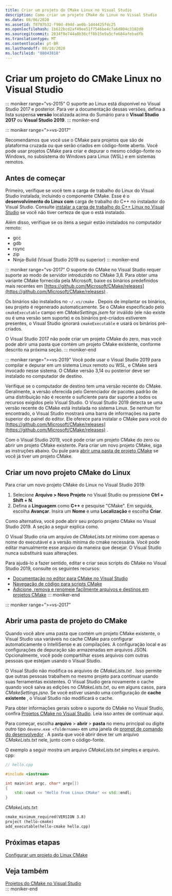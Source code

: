 ```yaml
---
title: Criar um projeto do CMake Linux no Visual Studio
description: Como criar um projeto CMake do Linux no Visual Studio
ms.date: 08/06/2020
ms.assetid: f8707b32-f90d-494d-ae0b-1d44425fdc25
ms.openlocfilehash: 1b622bcd2af49ee51f7546be4c7a6d804c3102d0
ms.sourcegitcommit: 2034f8e744a8b36cff8b15e9a5cfe684afebadfb
ms.translationtype: MT
ms.contentlocale: pt-BR
ms.lasthandoff: 08/10/2020
ms.locfileid: "88043818"
---
```

# <a name="create-a-cmake-linux-project-in-visual-studio"></a>Criar um projeto do CMake Linux no Visual Studio

::: moniker range="vs-2015"
O suporte ao Linux está disponível no Visual Studio 2017 e posterior. Para ver a documentação dessas versões, defina a lista suspensa **versão** localizada acima do Sumário para o **Visual Studio 2017** ou **Visual Studio 2019**.
::: moniker-end

::: moniker range=">=vs-2017"

Recomendamos que você use o CMake para projetos que são de plataforma cruzada ou que serão criados em código-fonte aberto. Você pode usar projetos CMake para criar e depurar o mesmo código-fonte no Windows, no subsistema do Windows para Linux (WSL) e em sistemas remotos.

## <a name="before-you-begin"></a>Antes de começar

Primeiro, verifique se você tem a carga de trabalho do Linux do Visual Studio instalada, incluindo o componente CMake. Esse é o **desenvolvimento do Linux com** carga de trabalho do C++ no instalador do Visual Studio. Consulte [instalar a carga de trabalho do C++ Linux no Visual Studio](download-install-and-setup-the-linux-development-workload.md) se você não tiver certeza de que o está instalado.

Além disso, verifique se os itens a seguir estão instalados no computador remoto:

- gcc
- gdb
- rsync
- zip
- Ninja-Build (Visual Studio 2019 ou superior)
::: moniker-end

::: moniker range="vs-2017"
O suporte do CMake no Visual Studio requer suporte ao modo de servidor introduzido no CMake 3,8. Para obter uma variante CMake fornecida pela Microsoft, baixe os binários predefinidos mais recentes em [https://github.com/Microsoft/CMake/releases](https://github.com/Microsoft/CMake/releases) .

Os binários são instalados no `~/.vs/cmake` . Depois de implantar os binários, seu projeto é regenerado automaticamente. Se o CMake especificado pelo `cmakeExecutable` campo em *CMakeSettings.jsem* for inválido (ele não existe ou é uma versão sem suporte) e os binários pré-criados estiverem presentes, o Visual Studio ignorará `cmakeExecutable` e usará os binários pré-criados.

O Visual Studio 2017 não pode criar um projeto CMake do zero, mas você pode abrir uma pasta que contém um projeto CMake existente, conforme descrito na próxima seção.
::: moniker-end

::: moniker range=">=vs-2019"
Você pode usar o Visual Studio 2019 para compilar e depurar em um sistema Linux remoto ou WSL, e CMake será invocado nesse sistema. O CMake versão 3,14 ou posterior deve ser instalado no computador de destino.

Verifique se o computador de destino tem uma versão recente do CMake. Geralmente, a versão oferecida pelo Gerenciador de pacotes padrão de uma distribuição não é recente o suficiente para dar suporte a todos os recursos exigidos pelo Visual Studio. O Visual Studio 2019 detecta se uma versão recente do CMake está instalada no sistema Linux. Se nenhum for encontrado, o Visual Studio mostrará uma barra de informações na parte superior do painel do editor. Ele oferece para instalar o CMake para você do [https://github.com/Microsoft/CMake/releases](https://github.com/Microsoft/CMake/releases) .

Com o Visual Studio 2019, você pode criar um projeto CMake do zero ou abrir um projeto CMake existente. Para criar um novo projeto CMake, siga as instruções abaixo. Ou pule para [abrir uma pasta de projeto CMake](#open-a-cmake-project-folder) se você já tiver um projeto CMake.

## <a name="create-a-new-linux-cmake-project"></a>Criar um novo projeto CMake do Linux

Para criar um novo projeto CMake do Linux no Visual Studio 2019:

1. Selecione **Arquivo > Novo Projeto** no Visual Studio ou pressione **Ctrl + Shift + N**.
1. Defina a **Linguagem** como **C++** e pesquise "CMake". Em seguida, escolha **Avançar**. Insira um **Nome** e uma **Localização** e escolha **Criar**.

Como alternativa, você pode abrir seu próprio projeto CMake no Visual Studio 2019. A seção a seguir explica como.

O Visual Studio cria um arquivo de *CMakeLists.txt* mínimo com apenas o nome do executável e a versão mínima do cmake necessária. Você pode editar manualmente esse arquivo da maneira que desejar. O Visual Studio nunca substituirá suas alterações.

Para ajudá-lo a fazer sentido, editar e criar seus scripts do CMake no Visual Studio 2019, consulte os seguintes recursos:

- [Documentação no editor para CMake no Visual Studio](https://devblogs.microsoft.com/cppblog/in-editor-documentation-for-cmake-in-visual-studio/)
- [Navegação de código para scripts CMake](https://devblogs.microsoft.com/cppblog/code-navigation-for-cmake-scripts/)
- [Adicione, remova e renomeie facilmente arquivos e destinos em projetos CMake](https://devblogs.microsoft.com/cppblog/easily-add-remove-and-rename-files-and-targets-in-cmake-projects/)
::: moniker-end

::: moniker range=">=vs-2017"
## <a name="open-a-cmake-project-folder"></a>Abrir uma pasta de projeto do CMake

Quando você abre uma pasta que contém um projeto CMake existente, o Visual Studio usa variáveis no cache CMake para configurar automaticamente o IntelliSense e as compilações. A configuração local e as configurações de depuração são armazenadas em arquivos JSON. Opcionalmente, você pode compartilhar esses arquivos com outras pessoas que estejam usando o Visual Studio.

O Visual Studio não modifica os arquivos de *CMakeLists.txt* . Isso permite que outras pessoas trabalhem no mesmo projeto para continuar usando suas ferramentas existentes. O Visual Studio gera novamente o cache quando você salva as edições no *CMakeLists.txt*, ou em alguns casos, para *CMakeSettings.jsno*. Se você estiver usando uma configuração de **cache existente** , o Visual Studio não modificará o cache.

Para obter informações gerais sobre o suporte do CMake no Visual Studio, confira [Projetos CMake no Visual Studio](../build/cmake-projects-in-visual-studio.md). Leia isso antes de continuar aqui.

Para começar, escolha **arquivo**  >  **abrir**  >  **pasta** no menu principal ou digite outro tipo `devenv.exe <foldername>` em uma janela de [prompt de comando do desenvolvedor](../build/building-on-the-command-line.md) . A pasta que você abrir deve ter um arquivo *CMakeLists.txt* nele, junto com o código-fonte.

O exemplo a seguir mostra um arquivo *CMakeLists.txt* simples e arquivo. cpp:

```cpp
// hello.cpp

#include <iostream>

int main(int argc, char* argv[])
{
    std::cout << "Hello from Linux CMake" << std::endl;
}
```

*CMakeLists.txt*:

```txt
cmake_minimum_required(VERSION 3.8)
project (hello-cmake)
add_executable(hello-cmake hello.cpp)
```

## <a name="next-steps"></a>Próximas etapas

[Configurar um projeto do Linux CMake](cmake-linux-configure.md)

## <a name="see-also"></a>Veja também

[Projetos do CMake no Visual Studio](../build/cmake-projects-in-visual-studio.md)<br/>
::: moniker-end
